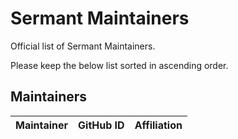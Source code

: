 # Sermant Maintainers

Official list of Sermant Maintainers.

Please keep the below list sorted in ascending order.

## Maintainers

| Maintainer        | GitHub ID           | Affiliation             | 
|-----------------|---------------------|-------------------------|
